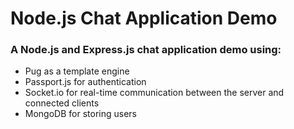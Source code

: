 # Node.js Chat Application Demo

### A Node.js and Express.js chat application demo using: 

- Pug as a template engine 
- Passport.js for authentication
- Socket.io for real-time communication between the server and connected clients
- MongoDB for storing users